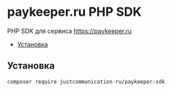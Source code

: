 # paykeeper.ru PHP SDK

PHP SDK для сервиса https://paykeeper.ru

- [Установка](#установка)

## Установка

`composer require justcommunication-ru/paykeeper-sdk`